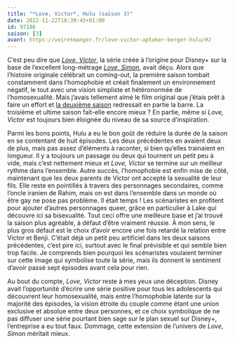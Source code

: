 ```yaml
---
title: "*Love, Victor*, Hulu (saison 3)"
date: 2022-11-22T18:39:45+01:00
id: 97186 
saison: [3]
avant: https://voiretmanger.fr/love-victor-aptaker-berger-hulu/#2
---
```


C’est peu dire que [*Love, Victor*](https://voiretmanger.fr/love-victor-aptaker-berger-hulu/), la série créée à l’origine pour Disney+ sur la base de l’excellent long-métrage [*Love, Simon*](https://voiretmanger.fr/love-simon-berlanti/), avait déçu. Alors que l’histoire originale célébrait un coming-out, la première saison tombait constamment dans l’homophobie et créait finalement un environnement négatif, le tout avec une vision simpliste et hétéronormée de l’homosexualité. Mais j’avais tellement aimé le film original que j’étais prêt à faire un effort et [la deuxième saison](https://voiretmanger.fr/love-victor-aptaker-berger-hulu/#2) redressait en partie la barre. La troisième et ultime saison fait-elle encore mieux ? En partie, même si *Love, Victor* est toujours bien éloignée du niveau de sa source d’inspiration.

Parmi les bons points, Hulu a eu le bon goût de réduire la durée de la saison en se contentant de huit épisodes. Les deux précédentes en avaient deux de plus, mais pas assez d’éléments à raconter, si bien qu’elles trainaient en longueur. Il y a toujours un passage ou deux qui tournent un petit peu à vide, mais c’est nettement mieux et *Love, Victor* se termine sur un meilleur rythme dans l’ensemble. Autre succès, l’homophobie est enfin mise de côté, maintenant que les deux parents de Victor ont accepté la sexualité de leur fils. Elle reste en pointillés à travers des personnages secondaires, comme l’oncle iranien de Rahim, mais on est dans l’ensemble dans un monde où être gay ne pose pas problème. Il était temps ! Les scénaristes en profitent pour ajouter d’autres personnages queer, grâce en particulier à Lake qui découvre ici sa bisexualité. Tout ceci offre une meilleure base et j’ai trouvé la saison plus agréable, à défaut d’être vraiment réussie. À mon sens, le plus gros défaut est le choix d’avoir encore une fois retardé la relation entre Victor et Benji. C’était déjà un petit peu artificiel dans les deux saisons précédentes, c’est pire ici, surtout avec le final prévisible et qui semble bien trop facile. Je comprends bien pourquoi les scénaristes voulaient terminer sur cette image qui symbolise toute la série, mais ils donnent le sentiment d’avoir passé sept épisodes avant cela pour rien.

Au bout du compte, *Love, Victor* reste à mes yeux une déception. Disney avait l’opportunité d’écrire une série positive pour tous les adolescents qui découvrent leur homosexualité, mais entre l’homophobie latente sur la majorité des épisodes, la vision étroite du couple comme étant une union exclusive et absolue entre deux personnes, et ce choix symbolique de ne pas diffuser une série pourtant bien sage sur le plan sexuel sur Disney+, l’entreprise a eu tout faux. Dommage, cette extension de l’univers de *Love, Simon* méritait mieux.


